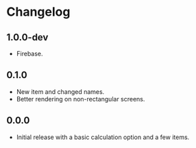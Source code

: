 # Changelog

## 1.0.0-dev
- Firebase.

## 0.1.0
- New item and changed names.
- Better rendering on non-rectangular screens.

## 0.0.0
- Initial release with a basic calculation option and a few items.
